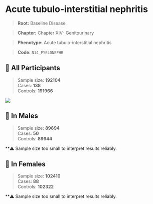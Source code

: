 # Acute tubulo-interstitial nephritis

> **Root:** Baseline Disease  

> **Chapter:** Chapter XIV- Genitourinary  

> **Phenotype:** Acute tubulo-interstitial nephritis  

> **Code:** `N14_PYELONEPHR`

## 🧪 All Participants  
> Sample size: **192104**  
> Cases: **138**  
> Controls: **191966**
<img src="/Disease/Figures/ALL/Incidence/N14_PYELONEPHR.png"/>
<CsvTable src="/public/Disease/Data/ALL/Incidence/COX_N14_PYELONEPHR.csv" label="🔍 View full results" />

## 👨 In Males  
> Sample size: **89694**  
> Cases: **50**  
> Controls: **89644**

**⚠️ Sample size too small to interpret results reliably.


## 👩 In Females  
> Sample size: **102410**  
> Cases: **88**  
> Controls: **102322**

**⚠️ Sample size too small to interpret results reliably.

